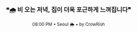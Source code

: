 <div align="center">

<br>

<h3>❝🌧️ 비 오는 저녁, 집이 더욱 포근하게 느껴집니다❞</h3>

<sub>08:00 PM • Seoul 🌦️ • by CrowRish</sub>

<br>

</div>